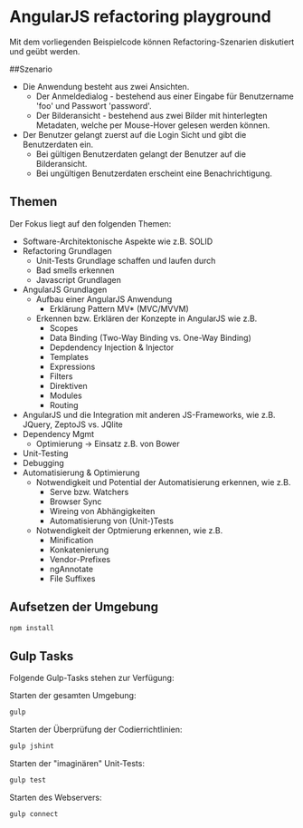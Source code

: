 # AngularJS refactoring playground

Mit dem vorliegenden Beispielcode können Refactoring-Szenarien diskutiert und geübt werden.

##Szenario
+ Die Anwendung besteht aus zwei Ansichten.
    + Der Anmeldedialog - bestehend aus einer Eingabe für Benutzername 'foo' und Passwort 'password'.
    + Der Bilderansicht - bestehend aus zwei Bilder mit hinterlegten Metadaten, welche per Mouse-Hover gelesen werden können.
+ Der Benutzer gelangt zuerst auf die Login Sicht und gibt die Benutzerdaten ein.
    + Bei gültigen Benutzerdaten gelangt der Benutzer auf die Bilderansicht.
    + Bei ungültigen Benutzerdaten erscheint eine Benachrichtigung.

## Themen
Der Fokus liegt auf den folgenden Themen:

+ Software-Architektonische Aspekte wie z.B. SOLID
+ Refactoring Grundlagen
    + Unit-Tests Grundlage schaffen und laufen durch
    + Bad smells erkennen
    + Javascript Grundlagen
+ AngularJS Grundlagen
    + Aufbau einer AngularJS Anwendung
        + Erklärung Pattern MV* (MVC/MVVM)
    + Erkennen bzw. Erklären der Konzepte in AngularJS wie z.B.
        + Scopes
        + Data Binding (Two-Way Binding vs. One-Way Binding)
        + Depdendency Injection & Injector
        + Templates
        + Expressions
        + Filters
        + Direktiven
        + Modules
        + Routing
+ AngularJS und die Integration mit anderen JS-Frameworks, wie z.B. JQuery, ZeptoJS vs. JQlite
+ Dependency Mgmt
    + Optimierung -> Einsatz z.B. von Bower
+ Unit-Testing
+ Debugging
+ Automatisierung & Optimierung
    + Notwendigkeit und Potential der Automatisierung erkennen, wie z.B.
        + Serve bzw. Watchers
        + Browser Sync
        + Wireing von Abhängigkeiten
        + Automatisierung von (Unit-)Tests
    + Notwendigkeit der Optmierung erkennen, wie z.B.
        + Minification
        + Konkatenierung
        + Vendor-Prefixes
        + ngAnnotate
        + File Suffixes

## Aufsetzen der Umgebung

```bash
npm install
```

## Gulp Tasks

Folgende Gulp-Tasks stehen zur Verfügung:

Starten der gesamten Umgebung:
```bash
gulp
```


Starten der Überprüfung der Codierrichtlinien:
```bash
gulp jshint
```

Starten der "imaginären" Unit-Tests:
```bash
gulp test
```

Starten des Webservers:
```bash
gulp connect
```
